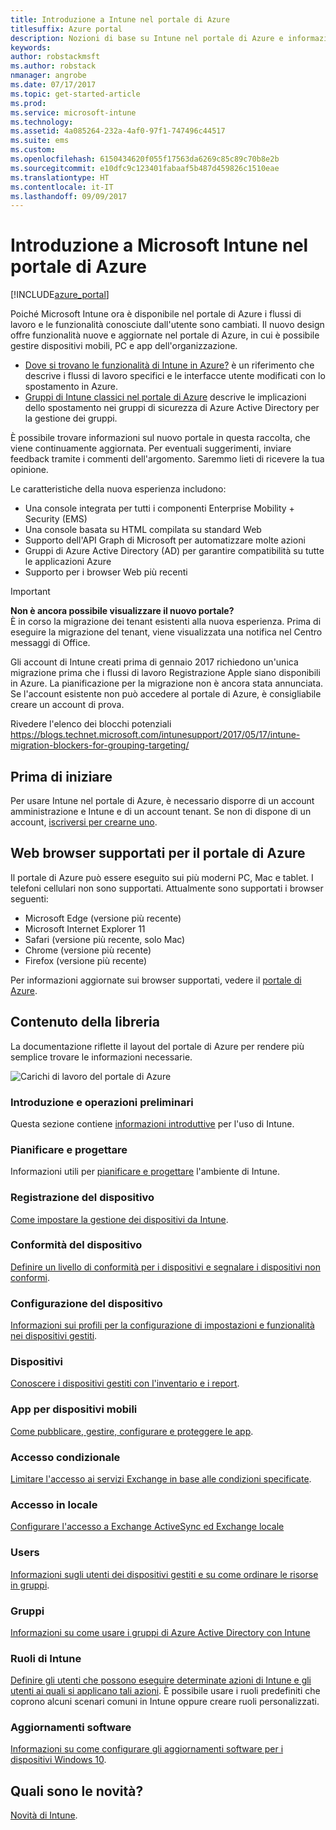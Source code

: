 ```yaml
---
title: Introduzione a Intune nel portale di Azure
titlesuffix: Azure portal
description: Nozioni di base su Intune nel portale di Azure e informazioni su come questo strumento aiuta nella gestione dei dispositivi."
keywords: 
author: robstackmsft
ms.author: robstack
nmanager: angrobe
ms.date: 07/17/2017
ms.topic: get-started-article
ms.prod: 
ms.service: microsoft-intune
ms.technology: 
ms.assetid: 4a085264-232a-4af0-97f1-747496c44517
ms.suite: ems
ms.custom: 
ms.openlocfilehash: 6150434620f055f17563da6269c85c89c70b8e2b
ms.sourcegitcommit: e10dfc9c123401fabaaf5b487d459826c1510eae
ms.translationtype: HT
ms.contentlocale: it-IT
ms.lasthandoff: 09/09/2017
---
```

# <a name="introduction-to-microsoft-intune-in-the-azure-portal"></a>Introduzione a Microsoft Intune nel portale di Azure


[!INCLUDE[azure_portal](./includes/azure_portal.md)]

Poiché Microsoft Intune ora è disponibile nel portale di Azure i flussi di lavoro e le funzionalità conosciute dall'utente sono cambiati.
Il nuovo design offre funzionalità nuove e aggiornate nel portale di Azure, in cui è possibile gestire dispositivi mobili, PC e app dell'organizzazione.

* [Dove si trovano le funzionalità di Intune in Azure?](ui-changes.md) è un riferimento che descrive i flussi di lavoro specifici e le interfacce utente modificati con lo spostamento in Azure.
* [Gruppi di Intune classici nel portale di Azure](groups-get-started.md) descrive le implicazioni dello spostamento nei gruppi di sicurezza di Azure Active Directory per la gestione dei gruppi.




È possibile trovare informazioni sul nuovo portale in questa raccolta, che viene continuamente aggiornata. Per eventuali suggerimenti, inviare feedback tramite i commenti dell'argomento. Saremmo lieti di ricevere la tua opinione.

Le caratteristiche della nuova esperienza includono:

- Una console integrata per tutti i componenti Enterprise Mobility + Security (EMS)
- Una console basata su HTML compilata su standard Web
- Supporto dell'API Graph di Microsoft per automatizzare molte azioni
- Gruppi di Azure Active Directory (AD) per garantire compatibilità su tutte le applicazioni Azure
- Supporto per i browser Web più recenti

> [!IMPORTANT]
> **Non è ancora possibile visualizzare il nuovo portale?**<br>
> È in corso la migrazione dei tenant esistenti alla nuova esperienza. Prima di eseguire la migrazione del tenant, viene visualizzata una notifica nel Centro messaggi di Office.
>
> Gli account di Intune creati prima di gennaio 2017 richiedono un'unica migrazione prima che i flussi di lavoro Registrazione Apple siano disponibili in Azure. La pianificazione per la migrazione non è ancora stata annunciata. Se l'account esistente non può accedere al portale di Azure, è consigliabile creare un account di prova.
>
> Rivedere l'elenco dei blocchi potenziali https://blogs.technet.microsoft.com/intunesupport/2017/05/17/intune-migration-blockers-for-grouping-targeting/


## <a name="before-you-start"></a>Prima di iniziare

Per usare Intune nel portale di Azure, è necessario disporre di un account amministrazione e Intune e di un account tenant. Se non di dispone di un account, [iscriversi per crearne uno](https://portal.office.com/Signup/Signup.aspx?OfferId=40BE278A-DFD1-470a-9EF7-9F2596EA7FF9&dl=INTUNE_A&ali=1#0%20).

## <a name="supported-web-browsers-for-the-azure-portal"></a>Web browser supportati per il portale di Azure

Il portale di Azure può essere eseguito sui più moderni PC, Mac e tablet. I telefoni cellulari non sono supportati.
Attualmente sono supportati i browser seguenti:

- Microsoft Edge (versione più recente)
- Microsoft Internet Explorer 11
- Safari (versione più recente, solo Mac)
- Chrome (versione più recente)
- Firefox (versione più recente)

Per informazioni aggiornate sui browser supportati, vedere il [portale di Azure](https://docs.microsoft.com/azure/azure-preview-portal-supported-browsers-devices).

## <a name="whats-in-this-library"></a>Contenuto della libreria

La documentazione riflette il layout del portale di Azure per rendere più semplice trovare le informazioni necessarie.

![Carichi di lavoro del portale di Azure](./media/azure-portal-workloads.png)

### <a name="introduction-and-get-started"></a>Introduzione e operazioni preliminari
Questa sezione contiene [informazioni introduttive](introduction-intune.md) per l'uso di Intune.
### <a name="plan-and-design"></a>Pianificare e progettare
Informazioni utili per [pianificare e progettare](/intune-classic/plan-design/introduction) l'ambiente di Intune.
### <a name="device-enrollment"></a>Registrazione del dispositivo
[Come impostare la gestione dei dispositivi da Intune](device-enrollment.md).
### <a name="device-compliance"></a>Conformità del dispositivo
[Definire un livello di conformità per i dispositivi e segnalare i dispositivi non conformi](device-compliance.md).
### <a name="device-configuration"></a>Configurazione del dispositivo
[Informazioni sui profili per la configurazione di impostazioni e funzionalità nei dispositivi gestiti](device-profiles.md).
### <a name="devices"></a>Dispositivi
[Conoscere i dispositivi gestiti con l'inventario e i report](device-management.md).
### <a name="mobile-apps"></a>App per dispositivi mobili
[Come pubblicare, gestire, configurare e proteggere le app](app-management.md).
### <a name="conditional-access"></a>Accesso condizionale
[Limitare l'accesso ai servizi Exchange in base alle condizioni specificate](conditional-access.md).
### <a name="on-premises-access"></a>Accesso in locale
[Configurare l'accesso a Exchange ActiveSync ed Exchange locale](/intune-classic/deploy-use/mobile-device-management-with-exchange-activesync-and-microsoft-intune)
### <a name="users"></a>Users
[Informazioni sugli utenti dei dispositivi gestiti e su come ordinare le risorse in gruppi](users-add.md).
### <a name="groups"></a>Gruppi
[Informazioni su come usare i gruppi di Azure Active Directory con Intune](groups-get-started.md)
### <a name="intune-roles"></a>Ruoli di Intune
[Definire gli utenti che possono eseguire determinate azioni di Intune e gli utenti ai quali si applicano tali azioni](role-based-access-control.md). È possibile usare i ruoli predefiniti che coprono alcuni scenari comuni in Intune oppure creare ruoli personalizzati.
### <a name="software-updates"></a>Aggiornamenti software
[Informazioni su come configurare gli aggiornamenti software per i dispositivi Windows 10](windows-update-for-business-configure.md).



## <a name="whats-new"></a>Quali sono le novità?

[Novità di Intune](whats-new.md).
